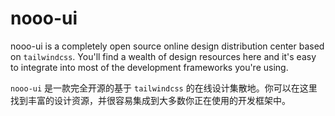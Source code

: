 # nooo-ui

nooo-ui is a completely open source online design distribution center based on `tailwindcss`. You'll find a wealth of design resources here and it's easy to integrate into most of the development frameworks you're using.

`nooo-ui` 是一款完全开源的基于 `tailwindcss` 的在线设计集散地。你可以在这里找到丰富的设计资源，并很容易集成到大多数你正在使用的开发框架中。
